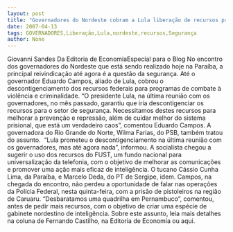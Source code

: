 ```yaml
---
layout: post
title: "Governadores do Nordeste cobram a Lula liberação de recursos prometidos para segurança"
date: 2007-04-13
tags: GOVERNADORES,Liberação,Lula,nordeste,recursos,Segurança
author: None
---
```

Giovanni Sandes
Da Editoria de EconomiaEspecial para o Blog
No encontro dos governadores do Nordeste que está sendo realizado hoje na Paraíba, a principal reivindicação até agora é a questão da segurança.
Até o governador Eduardo Campos, aliado de Lula, cobrou o descontigenciamento dos recursos federais para programas de combate à violência e criminalidade.
“O presidente Lula, na última reunião com os governadores, no mês passado, garantiu que iria descontigenciar os recursos para o setor de segurança. Necessitamos destes recursos para melhorar a prevenção e repressão, além de cuidar melhor do sistema prisional, que está um verdadeiro caos”, comentou Eduardo Campos.
A governadora do Rio Grande do Norte, Wilma Farias, do PSB, também tratou do assunto.&nbsp; “Lula prometeu o descontigenciamento na última reunião com os governadores, mas até agora nada”, informou. A socialista chegou a sugerir o uso dos recursos do FUST, um fundo nacional para universalização da telefonia, com o objetivo de melhorar as comunicações e promover uma ação mais eficaz de inteligência.
O tucano Cássio Cunha Lima, da Paraíba, e Marcelo Deda, do PT de Sergipe, idem.
Campos, na chegada do encontro, não perdeu a oportunidade de falar nas operações da Polícia Federal, nesta quinta-feira, com a prisão de pistoleiros na região de Caruaru.
“Desbaratamos uma quadrilha em Pernambuco”, comentou, antes de pedir mais recursos, com o objetivo de criar uma espécie de gabinete nordestino de inteligência. Sobre este assunto, leia mais detalhes na coluna de Fernando Castilho, na Editoria de Economia ou aqui. 